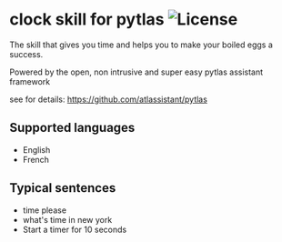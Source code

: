 clock skill for pytlas ![License]( https://img.shields.io/badge/License-GPL%20v3-blue.svg)
===============================

The  skill that gives you time and helps you to make your boiled eggs a success.

Powered by the open, non intrusive and super easy pytlas assistant framework 

see for details: https://github.com/atlassistant/pytlas

Supported languages
-------------------
- English
- French

Typical sentences
-----------------
- time please
- what's time in new york
- Start a timer for 10 seconds
